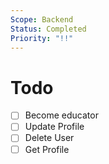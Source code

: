 ```yaml
---
Scope: Backend
Status: Completed
Priority: "!!"
---
```


# Todo
- [ ] Become educator
- [ ] Update Profile
- [ ] Delete User
- [ ] Get Profile